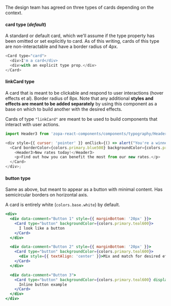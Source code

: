 The design team has agreed on three types of cards depending on the context.

#### card type (_default_)

A standard or default card, which we'll assume if the type property has been omitted or set explicitly to card. As of this writing, cards of this type are non-interactable and have a border radius of 4px.

```js { "props": { "style": { "backgroundColor": "#141E64" } } }
<Card type="card">
  <div>I'm a card</div>
  <div>with an explicit type prop.</div>
</Card>
```

#### linkCard type

A card that is meant to be clickable and respond to user interactions (hover effects et al). Border radius of 8px. Note that any additional **styles and effects are meant to be added separately** by using this component as a base on which to build another with the desired effects.

Cards of type `"linkCard"` are meant to be used to build components that interact with user actions.

```js
import Header3 from 'zopa-react-components/components/typography/Header3/Header3';

<div style={{ cursor: 'pointer' }} onClick={() => alert("You're a winner!")}>
  <Card borderColor={colors.primary.blue500} backgroundColor={colors.primary.teal600} type="linkCard">
    <Header3>New rates today!</Header3>
    <p>Find out how you can benefit the most from our new rates.</p>
  </Card>
</div>;
```

#### button type

Same as above, but meant to appear as a button with minimal content. Has semicircular borders on horizontal axis.

A card is entirely white (`colors.base.white`) by default.

```jsx
<div>
  <div data-comment="Button 1" style={{ marginBottom: '20px' }}>
    <Card type="button" backgroundColor={colors.primary.teal600}>
      I look like a button
    </Card>
  </div>

  <div data-comment="Button 2" style={{ marginBottom: '20px' }}>
    <Card type="button" backgroundColor={colors.primary.teal600}>
      <div style={{ textAlign: 'center' }}>Mix and match for desired effects</div>
    </Card>
  </div>

  <div data-comment="Button 3">
    <Card type="button" backgroundColor={colors.primary.teal600} display="inline-block">
      Inline button example
    </Card>
  </div>
</div>
```
